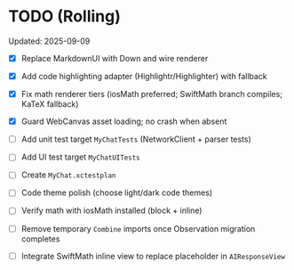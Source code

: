 # TODO (Rolling)

Updated: 2025-09-09

- [x] Replace MarkdownUI with Down and wire renderer
- [x] Add code highlighting adapter (Highlightr/Highlighter) with fallback
- [x] Fix math renderer tiers (iosMath preferred; SwiftMath branch compiles; KaTeX fallback)
- [x] Guard WebCanvas asset loading; no crash when absent
- [ ] Add unit test target `MyChatTests` (NetworkClient + parser tests)
- [ ] Add UI test target `MyChatUITests`
- [ ] Create `MyChat.xctestplan`
- [ ] Code theme polish (choose light/dark code themes)
- [ ] Verify math with iosMath installed (block + inline)
- [ ] Remove temporary `Combine` imports once Observation migration completes
- [ ] Integrate SwiftMath inline view to replace placeholder in `AIResponseView`

